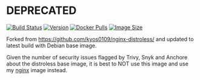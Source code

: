 
# DEPRECATED

[![Build Status](https://github.com/jauderho/dockerfiles/workflows/nginx-distroless/badge.svg)](https://github.com/jauderho/dockerfiles/actions)
[![Version](https://img.shields.io/docker/v/jauderho/nginx-distroless/latest)](https://hub.docker.com/r/jauderho/nginx-distroless/)
[![Docker Pulls](https://img.shields.io/docker/pulls/jauderho/nginx-distroless)](https://hub.docker.com/r/jauderho/nginx-distroless/)
[![Image Size](https://img.shields.io/docker/image-size/jauderho/nginx-distroless/latest)](https://hub.docker.com/r/jauderho/nginx-distroless/)

Forked from https://github.com/kyos0109/nginx-distroless/ and updated to latest build with Debian base image.

Given the number of security issues flagged by Trivy, Snyk and Anchore about the distroless base image, it is best to NOT use this image and use my [nginx](https://hub.docker.com/r/jauderho/nginx/) image instead.
